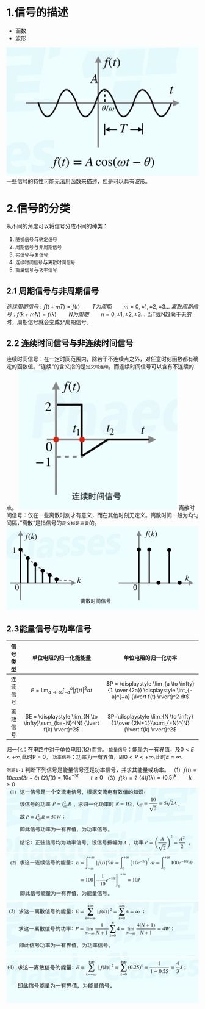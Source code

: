 # 1.信号的描述
* 函数
* 波形

![Pasted image 20220814143740](../attachments/Pasted%20image%2020220814143740.png)
一些信号的特性可能无法用函数来描述，但是可以具有波形。
# 2.信号的分类
从不同的角度可以将信号分成不同的种类：
1. `随机信号`与`确定信号`
2. `周期信号`与`非周期信号`
3. `实信号`与`复信号`
4. `连续时间信号`与`离散时间信号`
5. `能量信号`与`功率信号`
## 2.1 周期信号与非周期信号
$连续周期信号:f(t + mT) = f(t)\qquad T为周期 \qquad m =0, \pm1,\pm2,\pm3...$
$离散周期信号:f(k + mN) = f(k) \qquad N为周期 \qquad n = 0,\pm1,\pm2,\pm3...$
当T或N趋向于无穷时，周期信号就会变成非周期信号。
## 2.2 连续时间信号与非连续时间信号
连续时间信号：在一定时间范围内，除若干不连续点之外，对任意时刻函数都有确定的函数值。“连续“的含义指的是`定义域连续`，而连续时间信号可以含有不连续的点。
![Pasted image 20220814151358](../attachments/Pasted%20image%2020220814151358.png)
离散时间信号：仅在一些离散时刻才有意义，而在其他时刻无定义。离散时间一般为均匀间隔，”离散“是指信号的`定义域是离散`的。
![Pasted image 20220814151651](../attachments/Pasted%20image%2020220814151651.png)
## 2.3能量信号与功率信号
|信号类型|单位电阻的归一化能能量|单位电阻的归一化功率|
|:--:|:--:|:--:|
|连续信号|$E = \displaystyle\lim_{a \to \infty}\displaystyle\int_{-a}^{a}{\lvert f(t)\rvert}^2dt$|$P = \displaystyle \lim_{a \to \infty} {1 \over {2a}} \displaystyle \int_{-a}^{+a} {\lvert f(t) \rvert}^2 dt$|
|离散信号|$E = \displaystyle \lim_{N \to \infty}\sum_{k=-N}^{N} {\lvert f(k) \rvert}^2$|$P=\displaystyle \lim_{N \to \infty}{1\over {2N+1}}\sum_{-N}^{N} {\lvert f(k) \rvert}^2$|
归一化：在电路中对于单位电阻($1\Omega$)而言。
`能量信号`：能量为一有界值，及$0<E<+\infty$,此时P = 0。
`功率信号`：功率为一有界值，即$0<P<+\infty$,此时$E=\infty$.

`例题1-1` 判断下列信号是能量信号还是功率信号，并求其能量或功率。
（1）$f(t) = 10cos(3t - \theta)$        (2)$f(t) = 10e^{-5t}\qquad t \geq 0$
（3）$f(k) = 2$                             (4)$f(k) = {(0.5)}^k\qquad k \geq 0$
![Pasted image 20220814160604](../attachments/Pasted%20image%2020220814160604.png)![Pasted image 20220814160622](../attachments/Pasted%20image%2020220814160622.png)![Pasted image 20220814160958](../attachments/Pasted%20image%2020220814160958.png)![Pasted image 20220814161110](../attachments/Pasted%20image%2020220814161110.png)